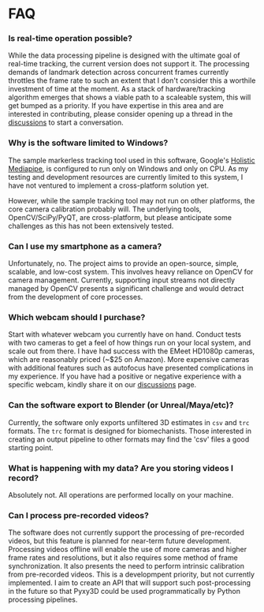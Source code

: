# FAQ

### Is real-time operation possible?

While the data processing pipeline is designed with the ultimate goal of real-time tracking, the current version does not support it. The processing demands of landmark detection across concurrent frames currently throttles the frame rate to such an extent that I don't consider this a worthile investment of time at the moment. As a stack of hardware/tracking algorithm emerges that shows a viable path to a scaleable system, this will get bumped as a priority. If you have expertise in this area and are interested in contributing, please consider opening up a thread in the [discussions](https://github.com/mprib/pyxy3d/discussions) to start a conversation.

### Why is the software limited to Windows?

The sample markerless tracking tool used in this software, Google's [Holistic Mediapipe](https://github.com/google/mediapipe/blob/master/docs/solutions/holistic.md), is configured to run only on Windows and only on CPU. As my testing and development resources are currently limited to this system, I have not ventured to implement a cross-platform solution yet.

However, while the sample tracking tool may not run on other platforms, the core camera calibration probably will. The underlying tools, OpenCV/SciPy/PyQT, are cross-platform, but please anticipate some challenges as this has not been extensively tested.

### Can I use my smartphone as a camera?

Unfortunately, no. The project aims to provide an open-source, simple, scalable, and low-cost system. This involves heavy reliance on OpenCV for camera management. Currently, supporting input streams not directly managed by OpenCV presents a significant challenge and would detract from the development of core processes.

### Which webcam should I purchase?

Start with whatever webcam you currently have on hand. Conduct tests with two cameras to get a feel of how things run on your local system, and scale out from there. I have had success with the EMeet HD1080p cameras, which are reasonably priced (~$25 on Amazon). More expensive cameras with additional features such as autofocus have presented complications in my experience. If you have had a positive or negative experience with a specific webcam, kindly share it on our [discussions](https://github.com/mprib/pyxy3d/discussions) page.

### Can the software export to Blender (or Unreal/Maya/etc)?

Currently, the software only exports unfiltered 3D estimates in `csv` and `trc` formats. The `trc` format is designed for biomechanists. Those interested in creating an output pipeline to other formats may find the 'csv' files a good starting point.

### What is happening with my data? Are you storing videos I record?

Absolutely not. All operations are performed locally on your machine. 

### Can I process pre-recorded videos?

The software does not currently support the processing of pre-recorded videos, but this feature is planned for near-term future development. Processing videos offline will enable the use of more cameras and higher frame rates and resolutions, but it also requires some method of frame synchronization. It also presents the need to perform intrinsic calibration from pre-recorded videos. This is a developmpent priority, but not currently implemented. I aim to create an API that will support such post-processing in the future so that Pyxy3D could be used programmatically by Python processing pipelines.
